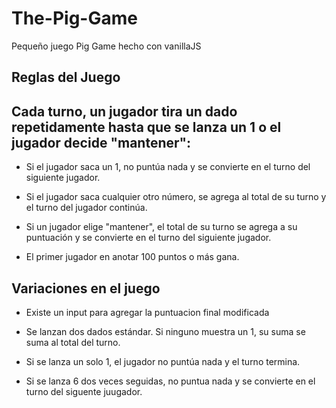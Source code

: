 # The-Pig-Game
Pequeño juego Pig Game hecho con vanillaJS

## Reglas del Juego

## Cada turno, un jugador tira un dado repetidamente hasta que se lanza un 1 o el jugador decide "mantener":

- Si el jugador saca un 1, no puntúa nada y se convierte en el turno del siguiente jugador.
- Si el jugador saca cualquier otro número, se agrega al total de su turno y el turno del jugador continúa.
- Si un jugador elige "mantener", el total de su turno se agrega a su puntuación y se convierte en el turno del siguiente jugador.

- El primer jugador en anotar 100 puntos o más gana.

## Variaciones en el juego

- Existe un input para agregar la puntuacion final modificada

- Se lanzan dos dados estándar. Si ninguno muestra un 1, su suma se suma al total del turno.
- Si se lanza un solo 1, el jugador no puntúa nada y el turno termina.

- Si se lanza 6 dos veces seguidas, no puntua nada y se convierte en el turno del siguente juugador.
